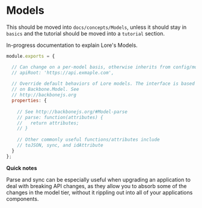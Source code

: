 # Models

This should be moved into `docs/concepts/Models`, unless it should stay in `basics` and the tutorial should be moved
into a `tutorial` section.

In-progress documentation to explain Lore's Models.
 
```js
module.exports = {

  // Can change on a per-model basis, otherwise inherits from config/models.js
  // apiRoot: 'https://api.exmaple.com',
  
  // Override default behaviors of Lore models. The interface is based heavily
  // on Backbone.Model. See 
  // http://backbonejs.org
  properties: {
    
    // See http://backbonejs.org/#Model-parse
    // parse: function(attributes) {
    //   return attributes;
    // }
    
    // Other commonly useful functions/attributes include
    // toJSON, sync, and idAttribute
  }
};
```

**Quick notes**

Parse and sync can be especially useful when upgrading an application to deal with breaking API changes, as they allow 
you to absorb some of the changes in the model tier, without it rippling out into all of your applications components.
